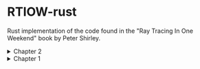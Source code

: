 # RTIOW-rust
Rust implementation of the code found in the "Ray Tracing In One Weekend" book by Peter Shirley.


<details><summary>Chapter 2</summary>
  <p align="center">
    <img src="https://github.com/JPDye/RTIOW-rust/blob/master/img/chapter2.jpg" />
  </p>
  <p>Vec3 and Colour structs implemented.</p>
</details>

<details><summary>Chapter 1</summary>
  <p align="center">
    <img src="https://github.com/JPDye/RTIOW-rust/blob/master/img/chapter1.jpg" />
  </p>
  <p>Writing to a ppm file.</p>
</details>
